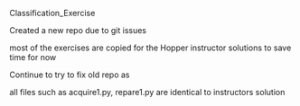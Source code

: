 Classification_Exercise 

Created a new repo due to git issues 

most of the exercises are copied for the Hopper instructor solutions to save time for now 

Continue to try to fix old repo as 

all files such as acquire1.py, repare1.py are identical to instructors solution 


